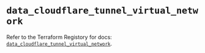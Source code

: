 # `data_cloudflare_tunnel_virtual_network`

Refer to the Terraform Registory for docs: [`data_cloudflare_tunnel_virtual_network`](https://registry.terraform.io/providers/cloudflare/cloudflare/4.21.0/docs/data-sources/tunnel_virtual_network).

